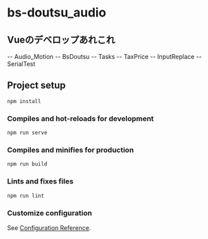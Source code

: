 # bs-doutsu_audio
## Vueのデベロップあれこれ
-- Audio_Motion
-- BsDoutsu
-- Tasks
-- TaxPrice
-- InputReplace
-- SerialTest

## Project setup
```
npm install
```

### Compiles and hot-reloads for development
```
npm run serve
```

### Compiles and minifies for production
```
npm run build
```

### Lints and fixes files
```
npm run lint
```

### Customize configuration
See [Configuration Reference](https://cli.vuejs.org/config/).

